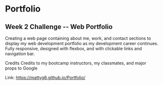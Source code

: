 # Portfolio
## Week 2 Challenge -- Web Portfolio
Creating a web page containing about me, work, and contact sections to display my web development portfolio as my development career continues. Fully responsive, designed with flexbox, and with clickable links and navigation bar.

Credits
Credits to my bootcamp instructors, my classmates, and major props to Google

Link: https://mattyg6.github.io/Portfolio/

<a href src="./Images/Portfolio-Page-Screenshot"></a>
